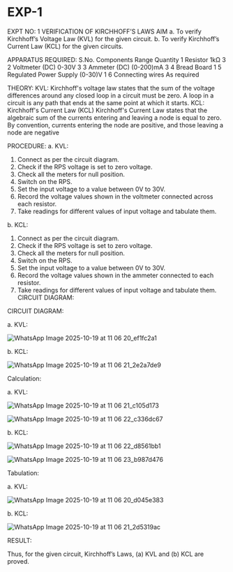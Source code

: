 # EXP-1
EXPT NO: 1	VERIFICATION OF KIRCHHOFF’S LAWS
AIM
a.   To verify Kirchhoff’s Voltage Law (KVL) for the given circuit. 
b.   To verify Kirchhoff’s Current Law (KCL) for the given circuits.

APPARATUS REQUIRED:
S.No.	Components	Range	Quantity
1	Resistor	1kΩ	3
2	Voltmeter (DC)	0-30V	3
3	Ammeter (DC)	(0-200)mA	3
4	Bread Board		1
5	Regulated Power Supply	(0-30)V	1
6	Connecting wires		As required

THEORY:
KVL: Kirchhoff's voltage law states that the sum of the voltage differences around any closed loop in a circuit must be zero. A loop in a circuit is any path that ends at the same point at which it starts.
KCL:
Kirchhoff's Current Law (KCL) Kirchhoff's Current Law states that the algebraic sum of the currents entering and leaving a node is equal to zero. By convention, currents entering the node are positive, and those leaving a node are negative


PROCEDURE:
a.   KVL:
1.   Connect as per the circuit diagram.
2.   Check if the RPS voltage is set to zero voltage.
3.   Check all the meters for null position.
4.   Switch on the RPS.
5.   Set the input voltage to a value between 0V to 30V.
6.   Record the voltage values shown in the voltmeter connected across each resistor.
7.   Take readings for different values of input voltage and tabulate them.


b.  KCL:
1.   Connect as per the circuit diagram.
2.   Check if the RPS voltage is set to zero voltage.
3.   Check all the meters for null position.
4.   Switch on the RPS.
5.   Set the input voltage to a value between 0V to 30V.
6.   Record the voltage values shown in the ammeter connected to each resistor.
7.   Take readings for different values of input voltage and tabulate them. 
CIRCUIT DIAGRAM:

CIRCUIT DIAGRAM:


a.   KVL:

![WhatsApp Image 2025-10-19 at 11 06 20_ef1fc2a1](https://github.com/user-attachments/assets/52a303ef-57ca-4ef3-b0cd-5b2d8e7458a4)


 


b.  KCL:

![WhatsApp Image 2025-10-19 at 11 06 21_2e2a7de9](https://github.com/user-attachments/assets/0eb141b3-d92c-47a1-bd41-195cbae80b66)


 

Calculation:

a.   KVL:

![WhatsApp Image 2025-10-19 at 11 06 21_c105d173](https://github.com/user-attachments/assets/a6453b12-67d0-4aeb-af44-8f973ec44bcc)

![WhatsApp Image 2025-10-19 at 11 06 22_c336dc67](https://github.com/user-attachments/assets/8a5dd3f7-ac51-4ad0-bfa4-2e3a2489f248)

 


b.  KCL:

![WhatsApp Image 2025-10-19 at 11 06 22_d8561bb1](https://github.com/user-attachments/assets/c6094176-6f6d-4fa6-8182-6404a2484da8)

![WhatsApp Image 2025-10-19 at 11 06 23_b987d476](https://github.com/user-attachments/assets/01cc0f95-cec6-4d4f-84a2-c07f8a4fbbc2)


Tabulation:

a.   KVL:

![WhatsApp Image 2025-10-19 at 11 06 20_d045e383](https://github.com/user-attachments/assets/fea2c46e-61f4-4f65-ab13-2b69deb07eea)

 


b.  KCL:

![WhatsApp Image 2025-10-19 at 11 06 21_2d5319ac](https://github.com/user-attachments/assets/cf5a9753-0bc0-4d95-854d-abc732c34b5c)



RESULT:


Thus, for the given circuit, Kirchhoff’s Laws, (a) KVL and (b) KCL are proved.

